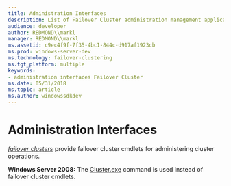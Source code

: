 ```yaml
---
title: Administration Interfaces
description: List of Failover Cluster administration management applications.
audience: developer
author: REDMOND\\markl
manager: REDMOND\\markl
ms.assetid: c9ec4f9f-7f35-4bc1-844c-d917af1923cb
ms.prod: windows-server-dev
ms.technology: failover-clustering
ms.tgt_platform: multiple
keywords:
- administration interfaces Failover Cluster
ms.date: 05/31/2018
ms.topic: article
ms.author: windowssdkdev
---
```


# Administration Interfaces

[*failover clusters*](f-gly.md#mscs-failover-cluster-gly) provide failover cluster cmdlets for administering cluster operations.

**Windows Server 2008:** The [Cluster.exe](cluster-exe.md) command is used instead of failover cluster cmdlets.

 

 




